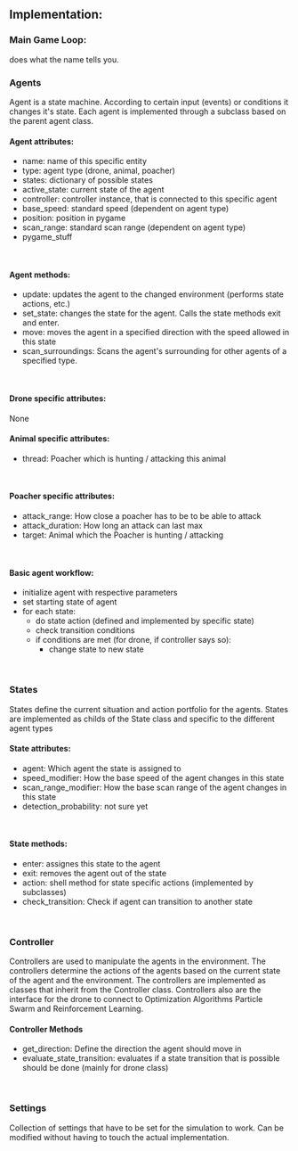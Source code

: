 ## Implementation:

### Main Game Loop:
does what the name tells you.
</br>

### Agents
Agent is a state machine. According to certain input (events) or conditions it changes it's state. Each agent is implemented through a subclass based on the parent agent class. 
</br>

#### Agent attributes: 
- name: name of this specific entity
- type: agent type (drone, animal, poacher)
- states: dictionary of possible states
- active_state: current state of the agent
- controller: controller instance, that is connected to this specific agent 
- base_speed: standard speed (dependent on agent type)
- position: position in pygame
- scan_range: standard scan range (dependent on agent type)
- pygame_stuff
</br>

#### Agent methods:
- update: updates the agent to the changed environment (performs state actions, etc.)
- set_state: changes the state for the agent. Calls the state methods exit and enter.
- move: moves the agent in a specified direction with the speed allowed in this state
- scan_surroundings: Scans the agent's surrounding for other agents of a specified type. 
</br>

#### Drone specific attributes:
None
</br>

#### Animal specific attributes:
- thread: Poacher which is hunting / attacking this animal
</br>

#### Poacher specific attributes:
- attack_range: How close a poacher has to be to be able to attack
- attack_duration: How long an attack can last max
- target: Animal which the Poacher is hunting / attacking
</br>


#### Basic agent workflow:
- initialize agent with respective parameters
- set starting state of agent
- for each state:
  - do state action (defined and implemented by specific state)
  - check transition conditions
  - if conditions are met (for drone, if controller says so):
    - change state to new state
</br>


### States
States define the current situation and action portfolio for the agents. States are implemented as childs of the State class and specific to the different agent types
</br>

#### State attributes:
- agent: Which agent the state is assigned to
- speed_modifier: How the base speed of the agent changes in this state
- scan_range_modifier: How the base scan range of the agent changes in this state
- detection_probability: not sure yet
</br>

#### State methods:
- enter: assignes this state to the agent
- exit: removes the agent out of the state
- action: shell method for state specific actions (implemented by subclasses)
- check_transition: Check if agent can transition to another state
</br>


### Controller
Controllers are used to manipulate the agents in the environment. The controllers determine the actions of the agents based on the current state of the agent and the environment. The controllers are implemented as classes that inherit from the Controller class. Controllers also are the interface for the drone to connect to Optimization Algorithms Particle Swarm and Reinforcement Learning.
</br>

#### Controller Methods
- get_direction: Define the direction the agent should move in
- evaluate_state_transition: evaluates if a state transition that is possible should be done (mainly for drone class)
</br>

### Settings
Collection of settings that have to be set for the simulation to work. Can be modified without having to touch the actual implementation.
</br>
